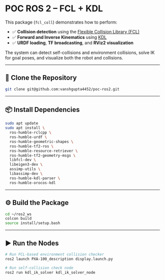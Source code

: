 # POC ROS 2 – FCL + KDL

This package (`fcl_coll`) demonstrates how to perform:

- ✅ **Collision detection** using the [Flexible Collision Library (FCL)](https://github.com/flexible-collision-library/fcl)
- ✅ **Forward and Inverse Kinematics** using [KDL](https://wiki.ros.org/orocos_kdl)  
- ✅ **URDF loading**, **TF broadcasting**, and **RViz2 visualization**

The system can detect self-collisions and environment collisions, solve IK for goal poses, and visualize both the robot and collisions.

---

## 🔁 Clone the Repository

```bash
git clone git@github.com:vanshgupta4452/poc-ros2.git
```

---

## 📦 Install Dependencies

```bash
sudo apt update
sudo apt install \
  ros-humble-rclcpp \
  ros-humble-urdf \
  ros-humble-geometric-shapes \
  ros-humble-tf2-ros \
  ros-humble-resource-retriever \
  ros-humble-tf2-geometry-msgs \
  libfcl-dev \
  libeigen3-dev \
  assimp-utils \
  libassimp-dev \
  ros-humble-kdl-parser \
  ros-humble-orocos-kdl
```

---

## ⚙️ Build the Package

```bash
cd ~/ros2_ws
colcon build 
source install/setup.bash
```

---

## ▶ Run the Nodes

```bash
# Run FCL-based environment collision checker
ros2 launch PXA-100_description display.launch.py

# Run self-collision check node
ros2 run kdl_ik_solver kdl_ik_solver_node


```
